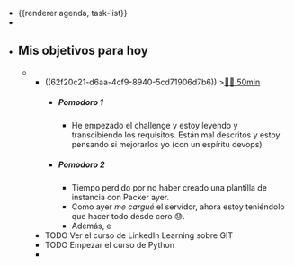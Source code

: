 - {{renderer agenda, task-list}}
-
- ## Mis objetivos para hoy
	-
		- ((62f20c21-d6aa-4cf9-8940-5cd71906d7b6)) >[🍅🍅 50min](#agenda-pomo://?t=f-1660030401043-1500%2Cf-1660032504007-1500)
			- ##### Pomodoro 1
				- He empezado el challenge y estoy leyendo y transcibiendo los requisitos. Están mal descritos y estoy pensando si mejorarlos yo (con un espíritu devops)
			- ##### Pomodoro 2
				- Tiempo perdido por no haber creado una plantilla de instancia con Packer ayer.
				- Como ayer *me cargué* el servidor, ahora estoy teniéndolo que hacer todo desde cero 😓.
				- Además, e
		- TODO Ver el curso de LinkedIn Learning sobre GIT
		- TODO Empezar el curso de Python
		-